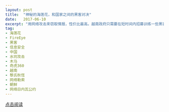 ```yaml
---
layout: post
title:  "神秘的海莲花，和国家之间的黑客对决"
date:   2017-06-10
excerpt: "用网络攻击来窃取情报，性价比最高。越南政府只需要在短时间内招募训练一些黑客来写病毒，就能得到价值上百万的军事信息。"
tag:
- 海莲花
- FireEye
- 黑客
- 信息安全
- 中国
- 水坑攻击
- 木马
- 奇虎360
- 越南
- 黎氏秋恆
- 网络勒索
- 朝鲜
- 网络日内瓦公约
---
```


<a href="http://mp.weixin.qq.com/s/5rO26zxQt36VyhZVA0EjlQ" target="_blank">点击阅读</a>